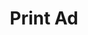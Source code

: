 ---
title: Print Ad
image_path: /assets/images/products/print-ad.jpg
target_path: /platform/ad/print/
devices_path: /platform?website=demos.ownlocal.com/platform/ad/print/&fullscreen=false&desktop-only=false
---